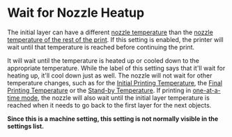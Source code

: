 Wait for Nozzle Heatup
====
The initial layer can have a different [nozzle temperature](../material/material_print_temperature_layer_0.md) than the [nozzle temperature of the rest of the print](../material/material_print_temperature.md). If this setting is enabled, the printer will wait until that temperature is reached before continuing the print.

It will wait until the temperature is heated up or cooled down to the appropriate temperature. While the label of this setting says that it'll wait for heating up, it'll cool down just as well. The nozzle will not wait for other temperature changes, such as for the [Initial Printing Temperature](../material/material_initial_print_temperature.md), the [Final Printing Temperature](../material/material_final_print_temperature.md) or the [Stand-by Temperature](../material/material_standby_temperature.md). If printing in [one-at-a-time mode](../blackmagic/print_sequence.md), the nozzle will also wait until the initial layer temperature is reached when it needs to go back to the first layer for the next objects.

**Since this is a machine setting, this setting is not normally visible in the settings list.**